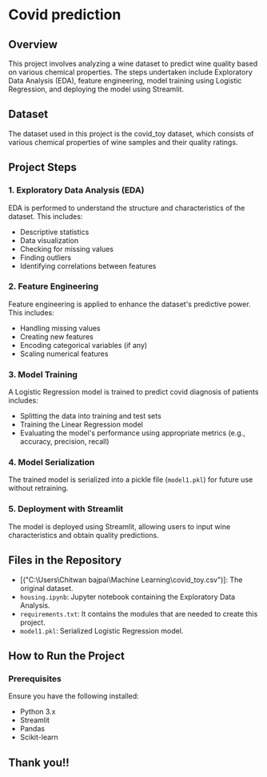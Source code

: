 # Covid prediction

## Overview
This project involves analyzing a wine dataset to predict wine quality based on various chemical properties. The steps undertaken include Exploratory Data Analysis (EDA), feature engineering, model training using Logistic Regression, and deploying the model using Streamlit.

## Dataset
The dataset used in this project is the covid_toy dataset, which consists of various chemical properties of wine samples and their quality ratings.
## Project Steps

### 1. Exploratory Data Analysis (EDA)
EDA is performed to understand the structure and characteristics of the dataset. This includes:
- Descriptive statistics
- Data visualization
- Checking for missing values
- Finding outliers
- Identifying correlations between features

### 2. Feature Engineering
Feature engineering is applied to enhance the dataset's predictive power. This includes:
- Handling missing values
- Creating new features
- Encoding categorical variables (if any)
- Scaling numerical features

### 3. Model Training
A Logistic Regression model is trained to predict covid diagnosis of patients includes:
- Splitting the data into training and test sets
- Training the Linear Regression model
- Evaluating the model's performance using appropriate metrics (e.g., accuracy, precision, recall)

### 4. Model Serialization
The trained model is serialized into a pickle file (`model1.pkl`) for future use without retraining.

### 5. Deployment with Streamlit
The model is deployed using Streamlit, allowing users to input wine characteristics and obtain quality predictions.

## Files in the Repository
- [("C:\Users\Chitwan bajpai\Machine Learning\covid_toy.csv")]: The original dataset.
- `housing.ipynb`: Jupyter notebook containing the Exploratory Data Analysis.
- `requirements.txt`: It contains the modules that are needed to create this project.
- `model1.pkl`: Serialized Logistic Regression model.


## How to Run the Project

### Prerequisites
Ensure you have the following installed:
- Python 3.x
- Streamlit
- Pandas
- Scikit-learn

## Thank you!!

